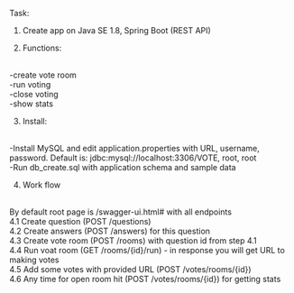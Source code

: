 Task:

1. Create app on Java SE 1.8, Spring Boot (REST API)

2. Functions:

<br>
-create vote room
<br>
-run voting
<br>
-close voting
<br>
-show stats

3. Install:
<br>
-Install MySQL and edit application.properties with URL, username, password. 
Default is: jdbc:mysql://localhost:3306/VOTE, root, root
<br>
-Run db_create.sql with application schema and sample data

4. Work flow
<br>
By default root page is /swagger-ui.html# with all endpoints
<br>
4.1 Create question (POST /questions)
<br>
4.2 Create answers (POST /answers) for this question
<br>
4.3 Create vote room (POST /rooms) with question id from step 4.1
<br>
4.4 Run voat room (GET /rooms/{id}/run) - in response you will get URL to making votes
<br>
4.5 Add some votes with provided URL (POST /votes/rooms/{id})
<br>
4.6 Any time for open room hit (POST /votes/rooms/{id}) for getting stats
<br>




